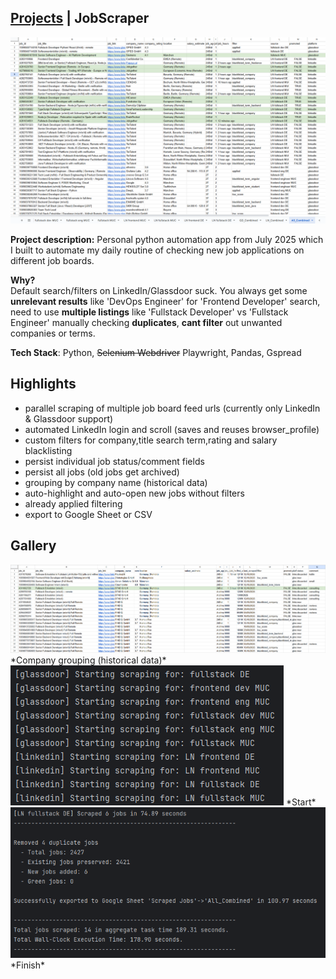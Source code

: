 ## [Projects](/portfolio/) | JobScraper

<img src="../images/jobscraper/home.png"/>

**Project description:** Personal python automation app from July 2025 which I built to automate my daily routine of checking new job applications on different job boards.

**Why?**<br>
Default search/filters on LinkedIn/Glassdoor suck.
You always get some **unrelevant results** like 'DevOps Engineer' for 'Frontend Developer' search, need to use **multiple listings** like 'Fullstack Developer' vs 'Fullstack Engineer' manually checking **duplicates**, **cant filter** out unwanted companies or terms.

**Tech Stack**: Python, ~~Selenium Webdriver~~ Playwright, Pandas, Gspread

## Highlights
- parallel scraping of multiple job board feed urls (currently only LinkedIn & Glassdoor support)
- automated LinkedIn login and scroll (saves and reuses browser_profile)
- custom filters for company,title search term,rating and salary blacklisting 
- persist individual job status/comment fields
- persist all jobs (old jobs get archived)
- grouping by company name (historical data)
- auto-highlight and auto-open new jobs without filters
- already applied filtering
- export to Google Sheet or CSV

## Gallery
<img src="../images/jobscraper/groups.png"/>
*Company grouping (historical data)*
<img src="../images/jobscraper/console_start.png"/>
*Start*
<img src="../images/jobscraper/console_finish.png"/>
*Finish*

